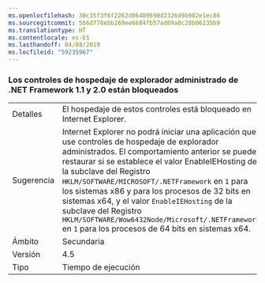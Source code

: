 ```yaml
---
ms.openlocfilehash: 38c35f3f6f2262d06409690d2326d9b982e1ec86
ms.sourcegitcommit: 5b6d778ebb269ee6684fb57ad69a8c28b06235b9
ms.translationtype: HT
ms.contentlocale: es-ES
ms.lasthandoff: 04/08/2019
ms.locfileid: "59235967"
---
```

### <a name="managed-browser-hosting-controls-from-the-net-framework-11-and-20-are-blocked"></a>Los controles de hospedaje de explorador administrado de .NET Framework 1.1 y 2.0 están bloqueados

|   |   |
|---|---|
|Detalles|El hospedaje de estos controles está bloqueado en Internet Explorer.|
|Sugerencia|Internet Explorer no podrá iniciar una aplicación que use controles de hospedaje de explorador administrados. El comportamiento anterior se puede restaurar si se establece el valor EnableIEHosting de la subclave del Registro <code>HKLM/SOFTWARE/MICROSOFT/.NETFramework</code> en <code>1</code> para los sistemas x86 y para los procesos de 32 bits en sistemas x64, y el valor <code>EnableIEHosting</code> de la subclave del Registro <code>HKLM/SOFTWARE/Wow6432Node/Microsoft/.NETFramework</code> en <code>1</code> para los procesos de 64 bits en sistemas x64.|
|Ámbito|Secundaria|
|Versión|4.5|
|Tipo|Tiempo de ejecución|
